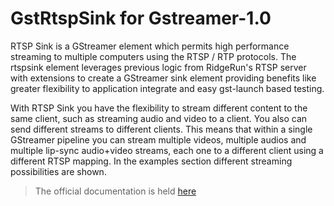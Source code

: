 # GstRtspSink for Gstreamer-1.0

RTSP Sink is a GStreamer element which permits high performance streaming to multiple computers using the RTSP / RTP protocols. The rtspsink element leverages previous logic from RidgeRun's RTSP server with extensions to create a GStreamer sink element providing benefits like greater flexibility to application integrate and easy gst-launch based testing.

With RTSP Sink you have the flexibility to stream different content to the same client, such as streaming audio and video to a client. You also can send different streams to different clients. This means that within a single GStreamer pipeline you can stream multiple videos, multiple audios and multiple lip-sync audio+video streams, each one to a different client using a different RTSP mapping. In the examples section different streaming possibilities are shown.

> The official documentation is held [here](http://developer.ridgerun.com/wiki/index.php?title=RTSP_Sink "RidgeRun's Developer's Wiki")

